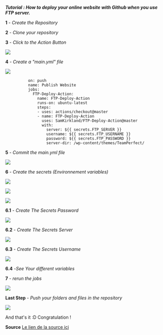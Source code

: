 ***Tutorial : How to deploy your online website with Github when you use FTP server.***
![]()


**1** - *Create the Repository* 

**2** - *Clone your repository*

**3** - *Click to the Action Button* 

![](https://raw.githubusercontent.com/EmiliePieront/FTP-deploy-action-Watch/main/images/Action-0.png)




**4** - *Create a "main.yml" file*


![](https://raw.githubusercontent.com/EmiliePieront/FTP-deploy-action-Watch/main/images/create-the-main-yml-2.png)

                     
              on: push
              name: Publish Website
              jobs:
                FTP-Deploy-Action:
                  name: FTP-Deploy-Action
                  runs-on: ubuntu-latest
                  steps:
                  - uses: actions/checkout@master
                  - name: FTP-Deploy-Action
                    uses: SamKirkland/FTP-Deploy-Action@master
                    with:
                      server: ${{ secrets.FTP_SERVER }}
                      username: ${{ secrets.FTP_USERNAME }}  
                      password: ${{ secrets.FTP_PASSWORD }}
                      server-dir: /wp-content/themes/TeamPerfect/


**5** - *Commit the main.yml file*


![](https://raw.githubusercontent.com/EmiliePieront/FTP-deploy-action-Watch/main/images/commit-the-main-3.png)





**6** - *Create the secrets (Environnement variables)* 

![](https://raw.githubusercontent.com/EmiliePieront/FTP-deploy-action-Watch/main/images/settings-4.png)

![](https://raw.githubusercontent.com/EmiliePieront/FTP-deploy-action-Watch/main/images/settings-secret-5.png)

![](https://raw.githubusercontent.com/EmiliePieront/FTP-deploy-action-Watch/main/images/new-repository-secret-6.png)

   **6.1** - *Create The Secrets Password*

![](https://raw.githubusercontent.com/EmiliePieront/FTP-deploy-action-Watch/main/images/create-password-variable-7.png)

   **6.2** - *Create The Secrets Server*
        

![](https://raw.githubusercontent.com/EmiliePieront/FTP-deploy-action-Watch/main/images/create-the-server-variable-8.png)

   **6.3** - *Create The Secrets Username*
        

![](https://raw.githubusercontent.com/EmiliePieront/FTP-deploy-action-Watch/main/images/create-the-username-variable-9.png)

   **6.4** -*See Your different variables*

**7** - *rerun the jobs* 

![](https://raw.githubusercontent.com/EmiliePieront/FTP-deploy-action-Watch/main/images/rerun-the-jobs-11.png)



**Last Step** - *Push your folders and files in the repository* 

![](https://raw.githubusercontent.com/EmiliePieront/FTP-deploy-action-Watch/main/images/screenshot-filezilla-12.png)

And that's it :D Congratulation ! 

**Source** 
[Le lien de la source ici](https://github.com/marketplace/actions/ftp-deploy)
